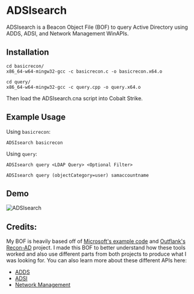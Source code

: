 # ADSIsearch
ADSIsearch is a Beacon Object File (BOF) to query Active Directory using ADDS, ADSI, and Network Management WinAPIs.

## Installation
```
cd basicrecon/
x86_64-w64-mingw32-gcc -c basicrecon.c -o basicrecon.x64.o
```
```
cd query/
x86_64-w64-mingw32-gcc -c query.cpp -o query.x64.o
```
Then load the ADSIsearch.cna script into Cobalt Strike.

## Example Usage
Using `basicrecon`:

```ADSIsearch basicrecon```

Using `query`:

```ADSIsearch query <LDAP Query> <Optional Filter>```

```ADSIsearch query (objectCategory=user) samaccountname```

## Demo
![ADSIsearch](demos/ADSIsearch.gif)

## Credits:
My BOF is heavily based off of [Microsoft's example code](https://github.com/microsoft/Windows-classic-samples/tree/main/Samples/Win7Samples/netds/adsi/activedir) and [Outflank's Recon-AD](https://www.outflank.nl/blog/2019/10/20/red-team-tactics-active-directory-recon-using-adsi-and-reflective-dlls/) project. I made this BOF to better understand how these tools worked and also use different parts from both projects to produce what I was looking for.
You can also learn more about these different APIs here:
* [ADDS](https://learn.microsoft.com/en-us/windows/win32/api/dsgetdc/nf-dsgetdc-dsgetdcnamea)
* [ADSI](https://learn.microsoft.com/en-us/windows/win32/api/adshlp/nf-adshlp-adsopenobject)
* [Network Management](https://learn.microsoft.com/en-us/windows/win32/api/lmaccess/nf-lmaccess-netusermodalsget)
